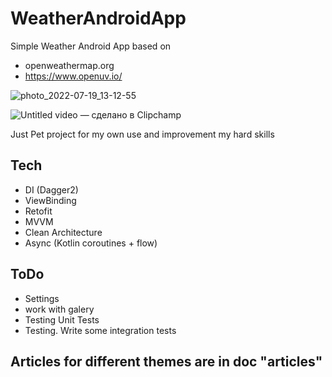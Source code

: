 # WeatherAndroidApp
Simple Weather Android App based on 
- openweathermap.org 
- https://www.openuv.io/


![photo_2022-07-19_13-12-55](https://user-images.githubusercontent.com/37955869/179701391-43c10373-b40d-4b65-bb59-10bb8fc57463.jpg)

![Untitled video — сделано в Clipchamp](https://user-images.githubusercontent.com/37955869/179700872-22287b34-3493-4773-8042-95007fe7ccc9.gif)


Just Pet project for my own use and improvement my hard skills

## Tech

- DI (Dagger2)
- ViewBinding
- Retofit
- MVVM
- Clean Architecture
- Async (Kotlin coroutines + flow)


## ToDo
* Settings
* work with galery
* Testing Unit Tests
* Testing. Write some integration tests

## Articles for different themes are in doc "articles"
